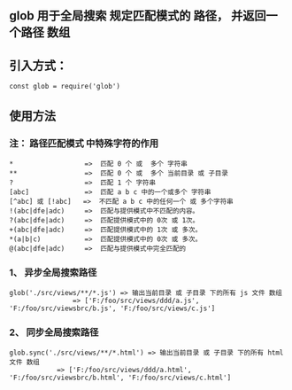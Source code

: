 ## glob 用于全局搜索 规定匹配模式的 路径， 并返回一个路径 数组

## 引入方式：

    const glob = require('glob')
  
## 使用方法

### 注： 路径匹配模式 中特殊字符的作用
    *                  =>  匹配 0 个 或  多个 字符串
    **                 =>  匹配 0 个 或  多个 当前目录 或 子目录
    ?                  =>  匹配 1 个 字符串
    [abc]              =>  匹配 a b c 中的一个或多个 字符串
    [^abc] 或 [!abc]   =>  不匹配 a b c 中的任何一个 或 多个字符串
    !(abc|dfe|adc)     =>  匹配与提供模式中不匹配的内容。
    ?(abc|dfe|adc)     =>  匹配提供模式中的 0次 或 1次。
    +(abc|dfe|adc)     =>  匹配提供模式中的 1次 或 多次。
    *(a|b|c)           =>  匹配提供模式中的 0次 或 多次。
    @(abc|dfe|adc)     =>  匹配与提供模式中完全匹配的

### 1、 异步全局搜索路径
    glob('./src/views/**/*.js') => 输出当前目录 或 子目录 下的所有 js 文件 数组 
                    => ['F:/foo/src/views/ddd/a.js', 'F:/foo/src/viewsbrc/b.js', 'F:/foo/src/views/c.js']

### 2、 同步全局搜索路径
    glob.sync('./src/views/**/*.html') => 输出当前目录 或 子目录 下的所有 html 文件 数组 
                => ['F:/foo/src/views/ddd/a.html', 'F:/foo/src/viewsbrc/b.html', 'F:/foo/src/views/c.html']